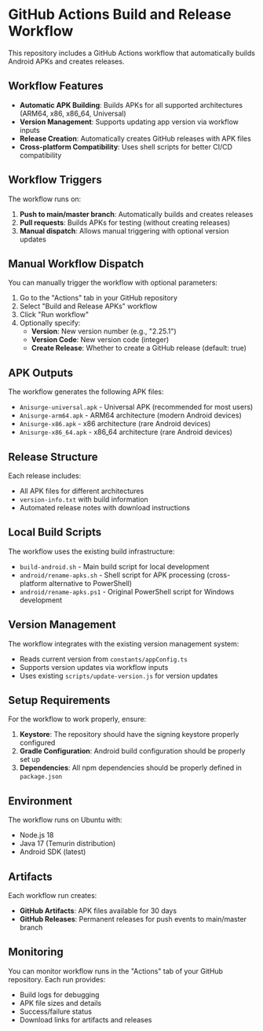 # GitHub Actions Build and Release Workflow

This repository includes a GitHub Actions workflow that automatically builds Android APKs and creates releases.

## Workflow Features

- **Automatic APK Building**: Builds APKs for all supported architectures (ARM64, x86, x86_64, Universal)
- **Version Management**: Supports updating app version via workflow inputs
- **Release Creation**: Automatically creates GitHub releases with APK files
- **Cross-platform Compatibility**: Uses shell scripts for better CI/CD compatibility

## Workflow Triggers

The workflow runs on:

1. **Push to main/master branch**: Automatically builds and creates releases
2. **Pull requests**: Builds APKs for testing (without creating releases)
3. **Manual dispatch**: Allows manual triggering with optional version updates

## Manual Workflow Dispatch

You can manually trigger the workflow with optional parameters:

1. Go to the "Actions" tab in your GitHub repository
2. Select "Build and Release APKs" workflow
3. Click "Run workflow"
4. Optionally specify:
   - **Version**: New version number (e.g., "2.25.1")
   - **Version Code**: New version code (integer)
   - **Create Release**: Whether to create a GitHub release (default: true)

## APK Outputs

The workflow generates the following APK files:

- `Anisurge-universal.apk` - Universal APK (recommended for most users)
- `Anisurge-arm64.apk` - ARM64 architecture (modern Android devices)
- `Anisurge-x86.apk` - x86 architecture (rare Android devices)
- `Anisurge-x86_64.apk` - x86_64 architecture (rare Android devices)

## Release Structure

Each release includes:

- All APK files for different architectures
- `version-info.txt` with build information
- Automated release notes with download instructions

## Local Build Scripts

The workflow uses the existing build infrastructure:

- `build-android.sh` - Main build script for local development
- `android/rename-apks.sh` - Shell script for APK processing (cross-platform alternative to PowerShell)
- `android/rename-apks.ps1` - Original PowerShell script for Windows development

## Version Management

The workflow integrates with the existing version management system:

- Reads current version from `constants/appConfig.ts`
- Supports version updates via workflow inputs
- Uses existing `scripts/update-version.js` for version updates

## Setup Requirements

For the workflow to work properly, ensure:

1. **Keystore**: The repository should have the signing keystore properly configured
2. **Gradle Configuration**: Android build configuration should be properly set up
3. **Dependencies**: All npm dependencies should be properly defined in `package.json`

## Environment

The workflow runs on Ubuntu with:

- Node.js 18
- Java 17 (Temurin distribution)
- Android SDK (latest)

## Artifacts

Each workflow run creates:

- **GitHub Artifacts**: APK files available for 30 days
- **GitHub Releases**: Permanent releases for push events to main/master branch

## Monitoring

You can monitor workflow runs in the "Actions" tab of your GitHub repository. Each run provides:

- Build logs for debugging
- APK file sizes and details
- Success/failure status
- Download links for artifacts and releases